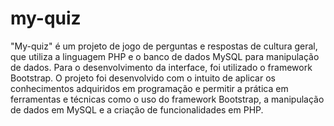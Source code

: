 # my-quiz
"My-quiz" é um projeto de jogo de perguntas e respostas de cultura geral, que utiliza a linguagem PHP e o banco de dados MySQL para manipulação de dados. Para o desenvolvimento da interface, foi utilizado o framework Bootstrap. O projeto foi desenvolvido com o intuito de aplicar os conhecimentos adquiridos em programação e permitir a prática em ferramentas e técnicas como o uso do framework Bootstrap, a manipulação de dados em MySQL e a criação de funcionalidades em PHP.




